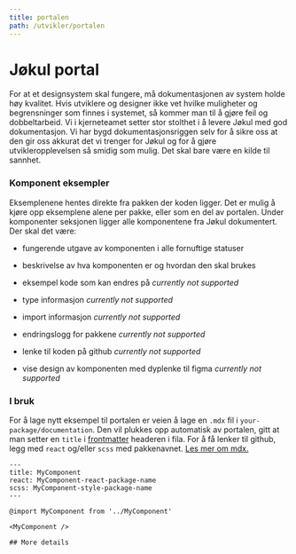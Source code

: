 ```yaml
---
title: portalen
path: /utvikler/portalen
---
```


# Jøkul portal

For at et designsystem skal fungere, må dokumentasjonen av system holde høy kvalitet. Hvis utviklere og designer ikke vet hvilke muligheter og begrensninger som finnes i systemet, så kommer man til å gjøre feil og dobbeltarbeid. Vi i kjerneteamet setter stor stolthet i å levere Jøkul med god dokumentasjon. Vi har bygd dokumentasjonsriggen selv for å sikre oss at den gir oss akkurat det vi trenger for Jøkul og for å gjøre utvikleropplevelsen så smidig som mulig. Det skal bare være en kilde til sannhet.

### Komponent eksempler

Eksemplenene hentes direkte fra pakken der koden ligger. Det er mulig å kjøre opp eksemplene alene per pakke, eller som en del av portalen. Under komponenter seksjonen ligger alle komponentene fra Jøkul dokumentert. Der skal det være:

-   fungerende utgave av komponenten i alle fornuftige statuser
-   beskrivelse av hva komponenten er og hvordan den skal brukes

-   eksempel kode som kan endres på _currently not supported_
-   type informasjon _currently not supported_
-   import informasjon _currently not supported_
-   endringslogg for pakkene _currently not supported_
-   lenke til koden på github _currently not supported_
-   vise design av komponenten med dyplenke til figma _currently not supported_

### I bruk

For å lage nytt eksempel til portalen er veien å lage en `.mdx` fil i `your-package/documentation`. Den vil plukkes opp automatisk av portalen, gitt at man setter en `title` i [frontmatter](https://www.gatsbyjs.org/docs/adding-markdown-pages/#frontmatter-for-metadata-in-markdown-files) headeren i fila. For å få lenker til github, legg med `react` og/eller `scss` med pakkenavnet. [Les mer om mdx.](https://mdxjs.com/)

```mdx
---
title: MyComponent
react: MyComponent-react-package-name
scss: MyComponent-style-package-name
---

@import MyComponent from '../MyComponent'

<MyComponent />

## More details
```
